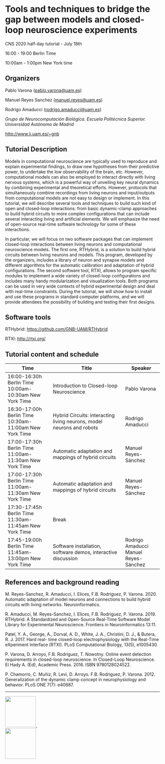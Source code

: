 # Tools and techniques to bridge the gap between models and closed-loop neuroscience experiments

CNS 2020 half-day tutorial - July 18th

16:00 - 19:00 Berlin Time

10:00am - 1:00pm New York time

## Organizers

Pablo Varona (pablo.varona@uam.es)

Manuel Reyes Sanchez (manuel.reyes@uam.es)

Rodrigo Amaducci (rodrigo.amaducci@uam.es)

*Grupo de Neurocomputación Biológica. Escuela Politécnica Superior. Universidad Autónoma de Madrid*

http://www.ii.uam.es/~gnb

## Tutorial Description

Models in computational neuroscience are typically used to reproduce and explain
experimental findings, to draw new hypotheses from their predictive power, to undertake the
low observability of the brain, etc. However, computational models can also be employed to
interact directly with living nervous systems, which is a powerful way of unveiling key neural
dynamics by combining experimental and theoretical efforts. However, protocols that
simultaneously combine recordings from living neurons and input/outputs from computational
models are not easy to design or implement. In this tutorial, we will describe several tools and
techniques to build such kind of open and closed-loop interactions: from basic dynamic-clamp
approaches to build hybrid circuits to more complex configurations that can include several
interacting living and artificial elements. We will emphasize the need of open-source real-time
software technology for some of these interactions.

In particular, we will focus on two software packages that can implement closed-loop
interactions between living neurons and computational neuroscience models. The first one,
RTHybrid, is a solution to build hybrid circuits between living neurons and models. This
program, developed by the organizers, includes a library of neuron and synapse models and
different algorithms for the automatic calibration and adaptation of hybrid configurations. The
second software tool, RTXI, allows to program specific modules to implement a wide variety of
closed-loop configurations and includes many handy modularization and visualization tools.
Both programs can be used in very wide contexts of hybrid experimental design and deal with
real-time constraints. During the tutorial, we will show how to install and use these programs
in standard computer platforms, and we will provide attendees the possibility of building and
testing their first designs.

## Software tools

RTHybrid: https://github.com/GNB-UAM/RTHybrid

RTXI: http://rtxi.org/

## Tutorial content and schedule

| Time                                                     | Title                                    | Speaker      |
|----------------------------------------------------------|------------------------------------------|--------------|
| 16:00-16:30h Berlin Time <br> 10:00am-10:30am New York Time | Introduction to Closed-loop Neuroscience | Pablo Varona |
| 16:30-17:00h Berlin Time <br> 10:30am-11:00am New York Time | Hybrid Circuits: interacting living neurons, model neurons and robots | Rodrigo Amaducci |
| 17:00-17:30h Berlin Time <br> 11:00am-11:30am New York Time | Automatic adaptation and mappings of hybrid circuits | Manuel Reyes-Sánchez |
| 17:00-17:30h Berlin Time <br> 11:00am-11:30am New York Time | Automatic adaptation and mappings of hybrid circuits | Manuel Reyes-Sánchez |
| 17:30-17:45h Berlin Time <br> 11:30am-11:45am New York Time | Break |
| 17:45-19:00h Berlin Time <br> 11:45am-13:00pm New York Time | Software installation, software demos, interactive discussion | Rodrigo Amaducci <br> Manuel Reyes-Sánchez |

## References and background reading

M. Reyes-Sanchez, R. Amaducci, I. Elices, F.B. Rodriguez, P. Varona. 2020. Automatic
adaptation of model neurons and connections to build hybrid circuits with living networks.
Neuroinformatics.

R. Amaducci, M. Reyes-Sanchez, I. Elices, F.B. Rodriguez, P. Varona. 2019. RTHybrid: A
Standardized and Open-Source Real-Time Software Model Library for Experimental
Neuroscience. Frontiers in Neuroinformatics 13:11.

Patel, Y. A., George, A., Dorval, A. D., White, J. A., Christini, D. J., &amp; Butera, R. J. 2017. Hard real-
time closed-loop electrophysiology with the Real-Time eXperiment Interface (RTXI). PLoS
Computational Biology, 13(5), e1005430.

P. Varona, D. Arroyo, F.B. Rodriguez, T. Nowotny. Online event detection requirements in
closed-loop neuroscience. In Closed-Loop Neuroscience. El Hady A. (Ed), Academic Press. 2016.
ISBN 9780128024522.

P. Chamorro, C. Muñiz, R. Levi, D. Arroyo. F.B. Rodriguez, P. Varona. 2012. Generalization of
the dynamic clamp concept in neurophysiology and behavior. PLoS ONE 7(7): e40887.

---

<a target="_blank" rel="noopener noreferrer" href="https://github.com/GNB-UAM/RTHybrid"> <img src="https://github.com/GNB-UAM/RTHy_plot_tool/raw/master/assets/logo_rthy.png" width="100" height="100"> </a>&nbsp;&nbsp;&nbsp;&nbsp;&nbsp;&nbsp;&nbsp;&nbsp;&nbsp;&nbsp;&nbsp;	
<a target="_blank" rel="noopener noreferrer" href="https://github.com/GNB-UAM"> <img src="https://github.com/GNB-UAM/RTHy_plot_tool/raw/master/assets/logo_gnb.png" width="100" height="100"> </a>
